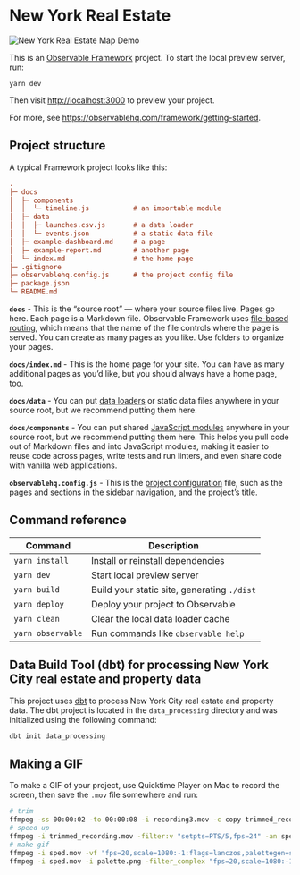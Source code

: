 # New York Real Estate

![New York Real Estate Map Demo](./new_york_real_estate_map_demo.gif)

This is an [Observable Framework](https://observablehq.com/framework) project. To start the local preview server, run:

```
yarn dev
```

Then visit <http://localhost:3000> to preview your project.

For more, see <https://observablehq.com/framework/getting-started>.

## Project structure

A typical Framework project looks like this:

```ini
.
├─ docs
│  ├─ components
│  │  └─ timeline.js           # an importable module
│  ├─ data
│  │  ├─ launches.csv.js       # a data loader
│  │  └─ events.json           # a static data file
│  ├─ example-dashboard.md     # a page
│  ├─ example-report.md        # another page
│  └─ index.md                 # the home page
├─ .gitignore
├─ observablehq.config.js      # the project config file
├─ package.json
└─ README.md
```

**`docs`** - This is the “source root” — where your source files live. Pages go here. Each page is a Markdown file. Observable Framework uses [file-based routing](https://observablehq.com/framework/routing), which means that the name of the file controls where the page is served. You can create as many pages as you like. Use folders to organize your pages.

**`docs/index.md`** - This is the home page for your site. You can have as many additional pages as you’d like, but you should always have a home page, too.

**`docs/data`** - You can put [data loaders](https://observablehq.com/framework/loaders) or static data files anywhere in your source root, but we recommend putting them here.

**`docs/components`** - You can put shared [JavaScript modules](https://observablehq.com/framework/javascript/imports) anywhere in your source root, but we recommend putting them here. This helps you pull code out of Markdown files and into JavaScript modules, making it easier to reuse code across pages, write tests and run linters, and even share code with vanilla web applications.

**`observablehq.config.js`** - This is the [project configuration](https://observablehq.com/framework/config) file, such as the pages and sections in the sidebar navigation, and the project’s title.

## Command reference

| Command           | Description                                              |
| ----------------- | -------------------------------------------------------- |
| `yarn install`            | Install or reinstall dependencies                        |
| `yarn dev`        | Start local preview server                               |
| `yarn build`      | Build your static site, generating `./dist`              |
| `yarn deploy`     | Deploy your project to Observable                        |
| `yarn clean`      | Clear the local data loader cache                        |
| `yarn observable` | Run commands like `observable help`                      |

## Data Build Tool (dbt) for processing New York City real estate and property data

This project uses [dbt](https://www.getdbt.com/) to process New York City real estate and property data. The dbt project is located in the `data_processing` directory and was initialized using the following command:

```bash
dbt init data_processing
```

## Making a GIF

To make a GIF of your project, use Quicktime Player on Mac to record the screen, then save the `.mov` file somewhere and run:

```bash
# trim
ffmpeg -ss 00:00:02 -to 00:00:08 -i recording3.mov -c copy trimmed_recording.mov
# speed up
ffmpeg -i trimmed_recording.mov -filter:v "setpts=PTS/5,fps=24" -an sped.mov
# make gif
ffmpeg -i sped.mov -vf "fps=20,scale=1080:-1:flags=lanczos,palettegen=stats_mode=diff" -y palette.png
ffmpeg -i sped.mov -i palette.png -filter_complex "fps=20,scale=1080:-1:flags=lanczos[x];[x][1:v]paletteuse=dither=bayer:bayer_scale=5:diff_mode=rectangle" -y high_quality.gif
```